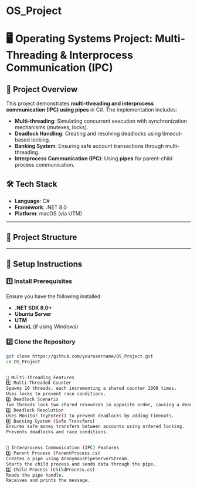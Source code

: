 # OS_Project
# 🖥️ Operating Systems Project: Multi-Threading & Interprocess Communication (IPC)

## 📌 Project Overview
This project demonstrates **multi-threading and interprocess communication (IPC) using pipes** in C#. The implementation includes:
- **Multi-threading**: Simulating concurrent execution with synchronization mechanisms (mutexes, locks).
- **Deadlock Handling**: Creating and resolving deadlocks using timeout-based locking.
- **Banking System**: Ensuring safe account transactions through multi-threading.
- **Interprocess Communication (IPC)**: Using **pipes** for parent-child process communication.

## 🛠️ Tech Stack
- **Language**: C#
- **Framework**: .NET 8.0
- **Platform**: macOS (via UTM) 

---

## 📂 Project Structure

---

## 🚀 Setup Instructions

### **1️⃣ Install Prerequisites**
Ensure you have the following installed:
- **.NET SDK 8.0+** 
- **Ubuntu Server**
- **UTM**
- **LinuxL** (if using Windows)

### **2️⃣ Clone the Repository**
```sh
git clone https://github.com/yourusername/OS_Project.git
cd OS_Project


🔄 Multi-Threading Features
1️⃣ Multi-Threaded Counter
Spawns 10 threads, each incrementing a shared counter 1000 times.
Uses locks to prevent race conditions.
2️⃣ Deadlock Scenario
Two threads lock two shared resources in opposite order, causing a deadlock.
3️⃣ Deadlock Resolution
Uses Monitor.TryEnter() to prevent deadlocks by adding timeouts.
4️⃣ Banking System (Safe Transfers)
Ensures safe money transfers between accounts using ordered locking.
Prevents deadlocks and race conditions.


🔗 Interprocess Communication (IPC) Features
1️⃣ Parent Process (ParentProcess.cs)
Creates a pipe using AnonymousPipeServerStream.
Starts the child process and sends data through the pipe.
2️⃣ Child Process (ChildProcess.cs)
Reads the pipe handle.
Receives and prints the message.
